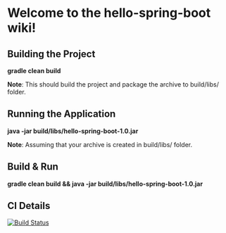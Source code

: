 # Welcome to the hello-spring-boot wiki!

## Building the Project
**gradle clean build**

**Note**: This should build the project and package the archive to build/libs/ folder.

## Running the Application
**java -jar build/libs/hello-spring-boot-1.0.jar**

**Note**: Assuming that your archive is created in build/libs/ folder.

## Build & Run
**gradle clean build && java -jar build/libs/hello-spring-boot-1.0.jar**

## CI Details
[![Build Status][1]][2]

[1]: https://secure.travis-ci.org/SwaroopG/hello-spring-boot.png
[2]: http://www.travis-ci.org/SwaroopG/hello-spring-boot
